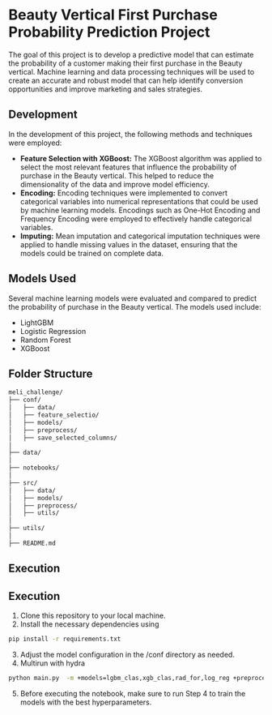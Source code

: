 # Beauty Vertical First Purchase Probability Prediction Project


The goal of this project is to develop a predictive model that can estimate the probability of a customer making their first purchase in the Beauty vertical. Machine learning and data processing techniques will be used to create an accurate and robust model that can help identify conversion opportunities and improve marketing and sales strategies.

## Development

In the development of this project, the following methods and techniques were employed:

- **Feature Selection with XGBoost:** The XGBoost algorithm was applied to select the most relevant features that influence the probability of purchase in the Beauty vertical. This helped to reduce the dimensionality of the data and improve model efficiency.
- **Encoding:** Encoding techniques were implemented to convert categorical variables into numerical representations that could be used by machine learning models. Encodings such as One-Hot Encoding and Frequency Encoding were employed to effectively handle categorical variables.
- **Imputing:** Mean imputation and categorical imputation techniques were applied to handle missing values in the dataset, ensuring that the models could be trained on complete data.

## Models Used
Several machine learning models were evaluated and compared to predict the probability of purchase in the Beauty vertical. The models used include:
- LightGBM
- Logistic Regression
- Random Forest
- XGBoost

## Folder Structure

```bash
meli_challenge/
├── conf/
│   ├── data/
│   ├── feature_selectio/
│   ├── models/
│   ├── preprocess/
│   ├── save_selected_columns/
│
├── data/
│
├── notebooks/
│
├── src/
│   ├── data/
│   ├── models/
│   ├── preprocess/
│   ├── utils/
│
├── utils/
│
├── README.md
```

## Execution

## Execution
1. Clone this repository to your local machine.
2. Install the necessary dependencies using 
```bash 
pip install -r requirements.txt 
```
3. Adjust the model configuration in the /conf directory as needed.
4. Multirun with hydra 
```bash 
python main.py  -m +models=lgbm_clas,xgb_clas,rad_for,log_reg +preprocess/encoding=freq_encoder,one_hot_encoder 
```
5. Before executing the notebook, make sure to run Step 4 to train the models with the best hyperparameters.



